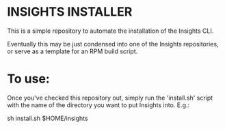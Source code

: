 # INSIGHTS INSTALLER

This is a simple repository to automate the installation of the Insights CLI.

Eventually this may be just condensed into one of the Insights repositories,
or serve as a template for an RPM build script.

# To use:

Once you've checked this repository out, simply run the 'install.sh' script
with the name of the directory you want to put Insights into.  E.g.:

sh install.sh $HOME/insights


